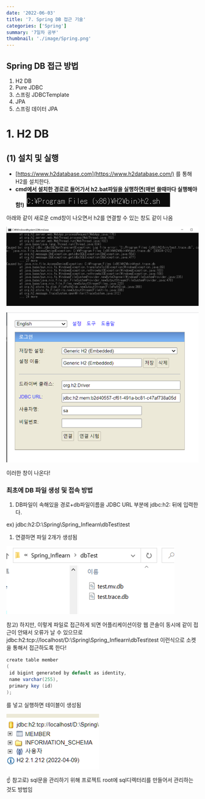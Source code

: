```yaml
---
date: '2022-06-03'
title: '7. Spring DB 접근 기술'
categories: ['Spring']
summary: '7일차 공부'
thumbnail: './image/Spring.png'
---
```


## Spring DB 접근 방법

1. H2 DB
2. Pure JDBC
3. 스프링 JDBCTemplate
4. JPA
5. 스프링 데이터 JPA

# 1. H2 DB

## (1) 설치 및 실행

- [https://www.h2database.com](https://www.h2database.com/) 를 통해 H2를 설치한다.
- **cmd에서 설치한 경로로 들어가서 h2.bat파일을 실행하면(매번 쓸때마다 실행해야 함!)**
  ![Untitled](./image/Spring/Spring7/1.png)

아래와 같이 새로운 cmd창이 나오면서 h2를 연결할 수 있는 창도 같이 나옴

![Untitled](./image/Spring/Spring7/2.png)

![Untitled](./image/Spring/Spring7/3.png)

이러한 창이 나온다!

### 최초에 DB 파일 생성 및 접속 방법

1. DB파일이 속해있을 경로+db파일이름을 JDBC URL 부분에 jdbc:h2: 뒤에 입력한다.

ex) jdbc:h2:D:\Spring\Spring_Inflearn\dbTest\test

1. 연결하면 파일 2개가 생성됨

![Untitled](./image/Spring/Spring7/4.png)

참고) 하지만, 이렇게 파일로 접근하게 되면 어플리케이션이랑 웹 콘솔이 동시에 같이 접근이 안돼서 오류가 날 수 있으므로 jdbc:h2:tcp://localhost/D:\Spring\Spring_Inflearn\dbTest\test 이런식으로 소켓을 통해서 접근하도록 한다!

```java
create table member
(
 id bigint generated by default as identity,
 name varchar(255),
 primary key (id)
);
```

를 넣고 실행하면 테이블이 생성됨

![Untitled](./image/Spring/Spring7/5.png)

<aside>
☝ 참고로) sql문을 관리하기 위해 프로젝트 root에 sql디렉터리를 만들어서 관리하는 것도 방법임

</aside>
